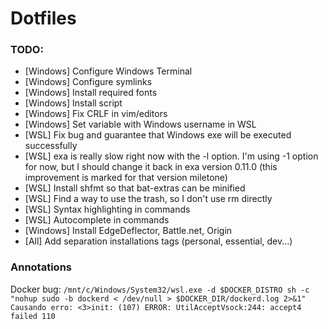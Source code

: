 # Dotfiles

### TODO:

- [Windows] Configure Windows Terminal
- [Windows] Configure symlinks
- [Windows] Install required fonts
- [Windows] Install script
- [Windows] Fix CRLF in vim/editors
- [Windows] Set variable with Windows username in WSL
- [WSL] Fix bug and guarantee that Windows exe will be executed successfully
- [WSL] exa is really slow right now with the -l option. I'm using -1 option for now, but I should change it back in exa version 0.11.0 (this improvement is marked for that version miletone)
- [WSL] Install shfmt so that bat-extras can be minified
- [WSL] Find a way to use the trash, so I don't use rm directly
- [WSL] Syntax highlighting in commands
- [WSL] Autocomplete in commands
- [Windows] Install EdgeDeflector, Battle.net, Origin
- [All] Add separation installations tags (personal, essential, dev...)

### Annotations

Docker bug:
    ```/mnt/c/Windows/System32/wsl.exe -d $DOCKER_DISTRO sh -c "nohup sudo -b dockerd < /dev/null > $DOCKER_DIR/dockerd.log 2>&1"
    Causando erro:
    <3>init: (107) ERROR: UtilAcceptVsock:244: accept4 failed 110```
